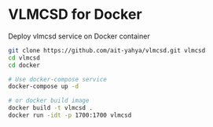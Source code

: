 # VLMCSD for Docker

Deploy vlmcsd service on Docker container

```bash
git clone https://github.com/ait-yahya/vlmcsd.git vlmcsd
cd vlmcsd
cd docker

# Use docker-compose service
docker-compose up -d

# or docker build image
docker build -t vlmcsd .
docker run -idt -p 1700:1700 vlmcsd
```
